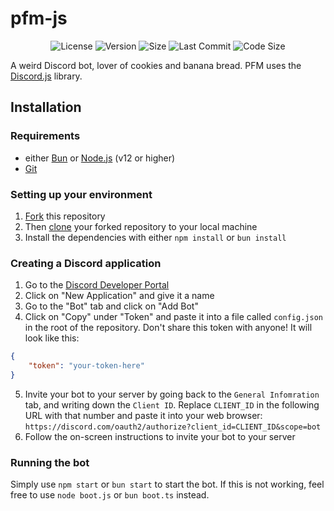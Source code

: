 # pfm-js
<p align="center">
 <img src="https://img.shields.io/github/license/StrawberryMaster/pfm-js?style=for-the-badge" alt="License">
 <img src="https://img.shields.io/github/package-json/v/StrawberryMaster/pfm-js?style=for-the-badge" alt="Version">
 <img src="https://img.shields.io/github/repo-size/StrawberryMaster/pfm-js?style=for-the-badge" alt="Size">
 <img src="https://img.shields.io/github/last-commit/StrawberryMaster/pfm-js?style=for-the-badge" alt="Last Commit">
 <img src="https://img.shields.io/github/languages/code-size/StrawberryMaster/pfm-js?style=for-the-badge" alt="Code Size">
</p>

A weird Discord bot, lover of cookies and banana bread. PFM uses the [Discord.js](https://discord.js.org) library.

## Installation
### Requirements
- either [Bun](https://bun.sh) or [Node.js](https://nodejs.org/en/) (v12 or higher)
- [Git](https://git-scm.com/)

### Setting up your environment
1. [Fork](https://guides.github.com/activities/forking/#fork) this repository
2. Then [clone](https://guides.github.com/activities/forking/#clone) your forked repository to your local machine
3. Install the dependencies with either `npm install` or `bun install`

### Creating a Discord application
1. Go to the [Discord Developer Portal](https://discord.com/developers/applications)
2. Click on "New Application" and give it a name
3. Go to the "Bot" tab and click on "Add Bot"
4. Click on "Copy" under "Token" and paste it into a file called `config.json` in the root of the repository. Don't share this token with anyone! It will look like this:
```json
{
    "token": "your-token-here"
}
```
5. Invite your bot to your server by going back to the `General Infomration` tab, and writing down the `Client ID`. Replace `CLIENT_ID` in the following URL with that number and paste it into your web browser:   
`https://discord.com/oauth2/authorize?client_id=CLIENT_ID&scope=bot`
6. Follow the on-screen instructions to invite your bot to your server

### Running the bot
Simply use `npm start` or `bun start` to start the bot. If this is not working, feel free to use `node boot.js` or `bun boot.ts` instead.